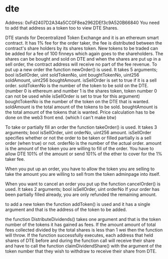 # dte

Address: 0xFd2407D2A34a5CC0F8ea2962DEf3c9A520B66840
You need to add that address as a token too to view DTE Shares.

DTE stands for Decentralized Token Exchange and it is an ethereum smart contract.
It has 1% fee for the order taker, the fee is distributed between the contract's share holders by its shares token.
New tokens to be traded can be added for a fee of 100 finneys which again goes to the shareholders.
The shares can be bought and sold on DTE and when the shares are put up in a sell order, the contract address will receive no part of the fee revenue.
To put up a new order the function newOrder() is used.
It takes 5 arguments; bool isSellOrder, uint soldTokenNo, uint boughtTokenNo, uint256 soldAmount, uint256 boughtAmount.
isSellOrder is set to true if it is a sell order.
soldTokenNo is the number of the token to be sold on the DTE. (number 0 is ethereum and number 1 is the shares token, token number 0 can not be used while isSellOrder is set to true for this argument)
boughtTokenNo is the number of the token on the DTE that is wanted.
soldAmount is the total amount of the tokens to be sold.
boughtAmount is the total amount of the tokens that is wanted.
Price calculation has to be done on the web3 front end. (which I can't make btw)

To take or partially fill an order the function takeOrder() is used.
It takes 3 arguments; bool isSellOrder, uint orderNo, uint256 amount.
isSellOrder specifies whether or not the order to be taken or filled partially is a sell order (when true) or not.
orderNo is the number of the actual order.
amount is the amount of the token you are willing to fill of the order.
You have to allow DTE 101% of the amount or send 101% of the ether to cover for the 1% taker fee.

When you put up an order, you have to allow the token you are selling to take the amount you are willing to sell from the token adminpage into itself.

When you want to cancel an order you put up the function cancelOrder() is used.
It takes 2 arguments; bool isSellOrder, uint orderNo
If your order has been partially filled already, you are only refunded the remaining amount.

to add a new token the function addToken() is used and it has a single argument and that is the address of the token to be added.

the function DistributeDividends() takes one argument and that is the token number of the tokens it has gained as fees.
If the amount amount of total fees collected divided by the total shares is less than 1 wei then the function will throw.
If the function successfully executes, each address that held shares of DTE before and during the function call will receive their share and have to call the function claimDividendShare() with the argument of the token number that they wish to withdraw to receive their share from DTE.
